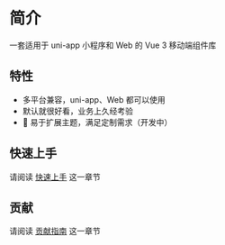 # 简介

一套适用于 uni-app 小程序和 Web 的 Vue 3 移动端组件库

## 特性

- 多平台兼容，uni-app、Web 都可以使用
- 默认就很好看，业务上久经考验
- 🚧 易于扩展主题，满足定制需求（开发中）

## 快速上手

请阅读 [快速上手](/get-started/quick-start) 这一章节

## 贡献

请阅读 [贡献指南](/other/contributing) 这一章节
